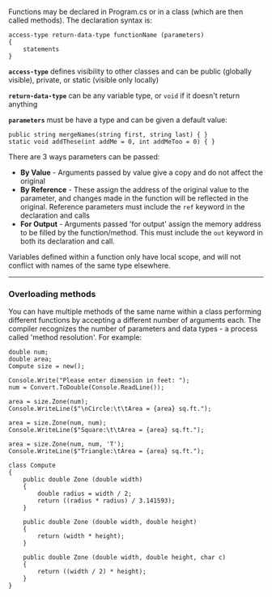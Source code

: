 Functions may be declared in Program.cs or in a class (which are then called methods).  The declaration syntax is:

```
access-type return-data-type functionName (parameters) 
{
    statements 
}
```

**`access-type`** defines visibility to other classes and can be public (globally visible), private, or static (visible only locally)

**`return-data-type`** can be any variable type, or `void` if it doesn't return anything

**`parameters`** must be have a type and can be given a default value:
```
public string mergeNames(string first, string last) { }
static void addThese(int addMe = 0, int addMeToo = 0) { }
```

There are 3 ways parameters can be passed:

- **By Value** - Arguments passed by value give a copy and do not affect the original
- **By Reference** - These assign the address of the original value to the parameter, and changes made in the function will be reflected in the original.  Reference parameters must include the `ref` keyword in the declaration and calls
- **For Output** - Arguments passed 'for output' assign the memory address to be filled by the function/method.  This must include the `out` keyword in both its declaration and call.

Variables defined within a function only have local scope, and will not conflict with names of the same type elsewhere.

---

### Overloading methods

You can have multiple methods of the same name within a class performing different functions by accepting a different number of arguments each.  The compiler recognizes the number of parameters and data types - a process called 'method resolution'.  For example:

```
double num;
double area;
Compute size = new();

Console.Write("Please enter dimension in feet: ");
num = Convert.ToDouble(Console.ReadLine());

area = size.Zone(num);
Console.WriteLine($"\nCircle:\t\tArea = {area} sq.ft.");

area = size.Zone(num, num);
Console.WriteLine($"Square:\t\tArea = {area} sq.ft.");

area = size.Zone(num, num, 'T');
Console.WriteLine($"Triangle:\tArea = {area} sq.ft.");

class Compute
{
    public double Zone (double width)
    {
        double radius = width / 2; 
        return ((radius * radius) / 3.141593);
    }

    public double Zone (double width, double height)
    {
        return (width * height);
    }

    public double Zone (double width, double height, char c)
    {
        return ((width / 2) * height);
    }
}
```